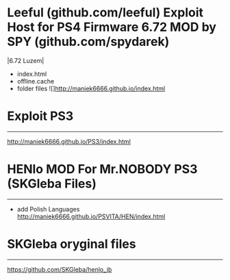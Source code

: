 # Leeful (github.com/leeful) Exploit Host for PS4 Firmware 6.72 MOD by SPY (github.com/spydarek)
|6.72 Luzem|
- index.html
- offline.cache
- folder files
![]http://maniek6666.github.io/index.html
>
>
>
>
>
>
>
# Exploit PS3
-----
http://maniek6666.github.io/PS3/index.html
>
>
>
>
>
>
>
# HENlo MOD For Mr.NOBODY PS3 (SKGleba Files)
-----
- add Polish Languages
http://maniek6666.github.io/PSVITA/HEN/index.html
>
>
# SKGleba oryginal files
-----
 https://github.com/SKGleba/henlo_jb

